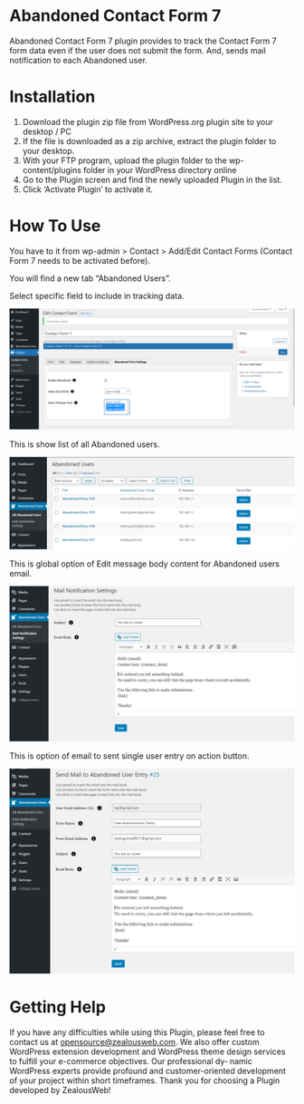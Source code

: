 # Abandoned Contact Form 7
Abandoned Contact Form 7 plugin provides to track the Contact Form 7 form data even if the user does not submit the form. And, sends mail notification to each Abandoned user.

# Installation
1. Download the plugin zip file from WordPress.org plugin site to your desktop / PC
2. If the file is downloaded as a zip archive, extract the plugin folder to your desktop.
3. With your FTP program, upload the plugin folder to the wp-content/plugins folder in your WordPress directory online
4. Go to the Plugin screen and find the newly uploaded Plugin in the list.
5. Click ‘Activate Plugin’ to activate it.

# How To Use

You have to it from wp-admin > Contact > Add/Edit Contact Forms (Contact Form 7 needs to be activated before).

You will find a new tab “Abandoned Users”.

Select specific field to include in tracking data.

![Screenshot](resources/img/image-1.png)

This is show list of all Abandoned users.

![Screenshot](resources/img/image-2.png)

This is global option of Edit message body content for Abandoned users email.

![Screenshot](resources/img/image-3.png)

This is option of email to sent single user entry on action button.

![Screenshot](resources/img/image-4.png)

# Getting Help

If you have any difficulties while using this Plugin, please feel free to contact us at opensource@zealousweb.com. We also offer custom WordPress extension development and WordPress theme design services to fulfill your e-commerce objectives. Our professional dy‐ namic WordPress experts provide profound and customer-oriented development of your project within short timeframes. Thank you for choosing a Plugin developed by ZealousWeb!
